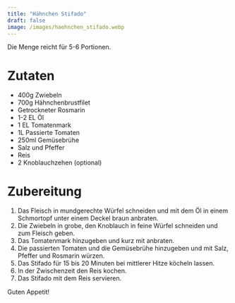 ```yaml
---
title: "Hähnchen Stifado"
draft: false
image: /images/haehnchen_stifado.webp
---
```


Die Menge reicht für 5-6 Portionen.

# Zutaten
- 400g Zwiebeln
- 700g Hähnchenbrustfilet
- Getrockneter Rosmarin
- 1-2 EL Öl
- 1 EL Tomatenmark
- 1L Passierte Tomaten
- 250ml Gemüsebrühe
- Salz und Pfeffer
- Reis
- 2 Knoblauchzehen (optional)


# Zubereitung
1. Das Fleisch in mundgerechte Würfel schneiden und mit dem Öl in einem Schmortopf unter einem Deckel braun anbraten.
2. Die Zwiebeln in grobe, den Knoblauch in feine Würfel schneiden und zum Fleisch geben.
3. Das Tomatenmark hinzugeben und kurz mit anbraten.
4. Die passierten Tomaten und die Gemüsebrühe hinzugeben und mit Salz, Pfeffer und Rosmarin würzen.
5. Das Stifado für 15 bis 20 Minuten bei mittlerer Hitze köcheln lassen.
6. In der Zwischenzeit den Reis kochen.
7. Das Stifado mit dem Reis servieren.

Guten Appetit!